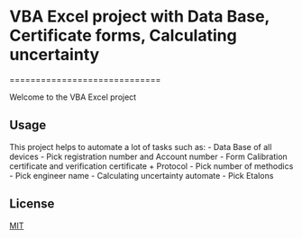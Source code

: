 # VBA Excel project with Data Base, Certificate forms, Calculating uncertainty 
=============================

Welcome to the VBA Excel project

## Usage

This project helps to automate a lot of tasks such as:
	- Data Base of all devices
	- Pick registration number and Account number
	- Form Calibration certificate and verification certificate + Protocol
	- Pick number of methodics
	- Pick engineer name
	- Calculating uncertainty automate
	- Pick Etalons

	
## License
[MIT](https://choosealicense.com/licenses/mit/)